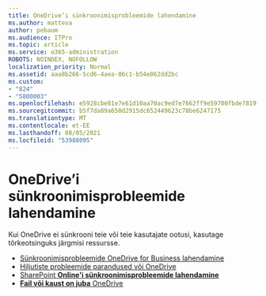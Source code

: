 ```yaml
---
title: OneDrive‘i sünkroonimisprobleemide lahendamine
ms.author: matteva
author: pebaum
ms.audience: ITPro
ms.topic: article
ms.service: o365-administration
ROBOTS: NOINDEX, NOFOLLOW
localization_priority: Normal
ms.assetid: aaa8b266-5cd6-4aea-86c1-b54e062dd2bc
ms.custom:
- "824"
- "5800003"
ms.openlocfilehash: e5928cbe81e7e61d10aa70ac9ed7e7662ff9e59700fbde7819f707a1f4b5325d
ms.sourcegitcommit: b5f7da89a650d2915dc652449623c78be6247175
ms.translationtype: MT
ms.contentlocale: et-EE
ms.lasthandoff: 08/05/2021
ms.locfileid: "53988095"
---
```

# <a name="fix-onedrive-sync-problems"></a>OneDrive’i sünkroonimisprobleemide lahendamine

Kui OneDrive ei sünkrooni teie või teie kasutajate ootusi, kasutage tõrkeotsinguks järgmisi ressursse.

- [Sünkroonimisprobleemide OneDrive for Business lahendamine](https://support.microsoft.com/office/207e983e-146d-404c-a994-672ef29e1f90)
- [Hiljutiste probleemide parandused või OneDrive ](https://support.office.com/article/36110213-f3f6-490d-8cb7-3833539def0b)
- [SharePoint **Online'i sünkroonimisprobleemide lahendamine**](https://support.office.com/article/207e983e-146d-404c-a994-672ef29e1f90)
- [**Fail või kaust on juba** OneDrive](https://support.microsoft.com/office/7b8044ad-438d-41db-bbbf-4f66b8890408)
